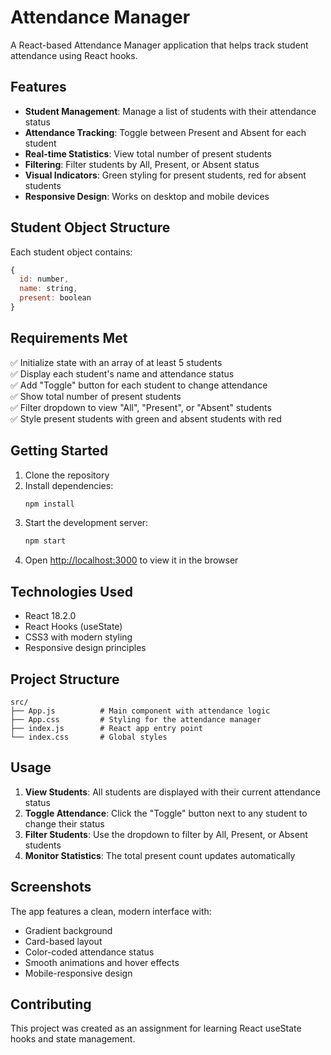 # Attendance Manager

A React-based Attendance Manager application that helps track student attendance using React hooks.

## Features

- **Student Management**: Manage a list of students with their attendance status
- **Attendance Tracking**: Toggle between Present and Absent for each student
- **Real-time Statistics**: View total number of present students
- **Filtering**: Filter students by All, Present, or Absent status
- **Visual Indicators**: Green styling for present students, red for absent students
- **Responsive Design**: Works on desktop and mobile devices

## Student Object Structure

Each student object contains:
```javascript
{
  id: number,
  name: string,
  present: boolean
}
```

## Requirements Met

✅ Initialize state with an array of at least 5 students  
✅ Display each student's name and attendance status  
✅ Add "Toggle" button for each student to change attendance  
✅ Show total number of present students  
✅ Filter dropdown to view "All", "Present", or "Absent" students  
✅ Style present students with green and absent students with red  

## Getting Started

1. Clone the repository
2. Install dependencies:
   ```bash
   npm install
   ```
3. Start the development server:
   ```bash
   npm start
   ```
4. Open [http://localhost:3000](http://localhost:3000) to view it in the browser

## Technologies Used

- React 18.2.0
- React Hooks (useState)
- CSS3 with modern styling
- Responsive design principles

## Project Structure

```
src/
├── App.js          # Main component with attendance logic
├── App.css         # Styling for the attendance manager
├── index.js        # React app entry point
└── index.css       # Global styles
```

## Usage

1. **View Students**: All students are displayed with their current attendance status
2. **Toggle Attendance**: Click the "Toggle" button next to any student to change their status
3. **Filter Students**: Use the dropdown to filter by All, Present, or Absent students
4. **Monitor Statistics**: The total present count updates automatically

## Screenshots

The app features a clean, modern interface with:
- Gradient background
- Card-based layout
- Color-coded attendance status
- Smooth animations and hover effects
- Mobile-responsive design

## Contributing

This project was created as an assignment for learning React useState hooks and state management. 